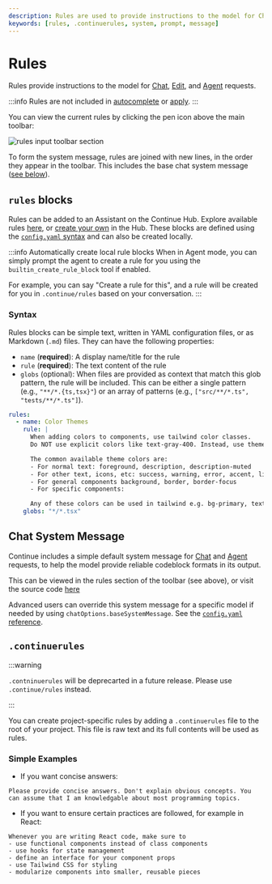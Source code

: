 ```yaml
---
description: Rules are used to provide instructions to the model for Chat, Edit, and Agent requests.
keywords: [rules, .continuerules, system, prompt, message]
---
```


# Rules

Rules provide instructions to the model for [Chat](../../chat/how-to-use-it.md), [Edit](../../edit/how-to-use-it.md), and [Agent](../../agent/how-to-use-it.md) requests.

:::info Rules are not included in [autocomplete](./autocomplete.mdx) or [apply](../model-roles/apply.mdx).
:::

You can view the current rules by clicking the pen icon above the main toolbar:

![rules input toolbar section](/img/notch-rules.png)

To form the system message, rules are joined with new lines, in the order they appear in the toolbar. This includes the base chat system message ([see below](#chat-system-message)).

## `rules` blocks

Rules can be added to an Assistant on the Continue Hub. Explore available rules [here](https://hub.continue.dev/explore/rules), or [create your own](https://hub.continue.dev/new?type=block&blockType=rules) in the Hub. These blocks are defined using the [`config.yaml` syntax](../../reference.md#rules) and can also be created locally.

:::info Automatically create local rule blocks
When in Agent mode, you can simply prompt the agent to create a rule for you using the `builtin_create_rule_block` tool if enabled.

For example, you can say "Create a rule for this", and a rule will be created for you in `.continue/rules` based on your conversation.
:::

### Syntax

Rules blocks can be simple text, written in YAML configuration files, or as Markdown (`.md`) files. They can have the following properties:

- `name` (**required**): A display name/title for the rule
- `rule` (**required**): The text content of the rule
- `globs` (optional): When files are provided as context that match this glob pattern, the rule will be included. This can be either a single pattern (e.g., `"**/*.{ts,tsx}"`) or an array of patterns (e.g., `["src/**/*.ts", "tests/**/*.ts"]`).

```yaml title="config.yaml"
rules:
  - name: Color Themes
    rule: |
      When adding colors to components, use tailwind color classes.
      Do NOT use explicit colors like text-gray-400. Instead, use theme colors.

      The common available theme colors are:
      - For normal text: foreground, description, description-muted
      - For other text, icons, etc: success, warning, error, accent, link
      - For general components background, border, border-focus
      - For specific components: 

      Any of these colors can be used in tailwind e.g. bg-primary, text-success, border-error, hover:bg-list-hover, etc.
    globs: "*/*.tsx"
```

## Chat System Message

Continue includes a simple default system message for [Chat](../../chat/how-to-use-it.md) and [Agent](../../agent/how-to-use-it.md) requests, to help the model provide reliable codeblock formats in its output.

This can be viewed in the rules section of the toolbar (see above), or visit the source code [here](https://github.com/continuedev/continue/blob/main/core/llm/constructMessages.ts#L4)

Advanced users can override this system message for a specific model if needed by using `chatOptions.baseSystemMessage`. See the [`config.yaml` reference](../../reference.md#models).

## `.continuerules`

:::warning

`.contninuerules` will be deprecarted in a future release. Please use `.continue/rules` instead.

:::

You can create project-specific rules by adding a `.continuerules` file to the root of your project. This file is raw text and its full contents will be used as rules.

### Simple Examples

- If you want concise answers:

```title=.continuerules
Please provide concise answers. Don't explain obvious concepts. You can assume that I am knowledgable about most programming topics.
```

- If you want to ensure certain practices are followed, for example in React:

```title=.continuerules
Whenever you are writing React code, make sure to
- use functional components instead of class components
- use hooks for state management
- define an interface for your component props
- use Tailwind CSS for styling
- modularize components into smaller, reusable pieces
```
